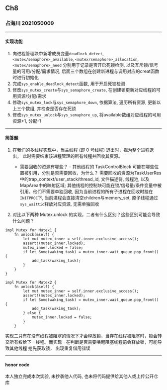## Ch8

### 占海川 2021050009

----

#### 实现功能

1) 向进程管理块中新增成员变量`deadlock_detect`, `<mutex/semaphore>_available`, `<mutex/semaphore>_allocation`, `<mutex/semaphore>_need`
分别用于记录是否开启死锁检测, 以及互斥锁/信号量的可用/分配/需求情况, 后面三个数组在创建新进程与调用对应的creat函数时进行初始化
2) 完成`sys_enable_deadlock_detect`函数, 用于开启死锁检测
3) 修改`sys_mutex_create`与`sys_semaphore_create`, 在创建锁更新对应线程的可用资源/分配/需求
4) 修改`sys_mutex_lock`与`sys_semaphore_down`, 依据算法, 遍历所有资源, 更新以上三个数组, 并检查是否存在死锁
5) 修改`sys_mutex_unlock`与`sys_semaphore_up`, 将available数组对应线程的可用资源+1, 分配-1

----

#### 简答题
1. 在我们的多线程实现中，当主线程 (即 0 号线程) 退出时，视为整个进程退出， 此时需要结束该进程管理的所有线程并回收其资源。 
   - 需要回收的资源有哪些？ - 其他线程的 TaskControlBlock 可能在哪些位置被引用，分别是否需要回收，为什么？
   需要回收的资源为TaskUserRes中的trap_context/user_stack/thread_id, 文件描述符, 线程池, 以及MapArea中的映射区域; 
   其他线程的控制块可能在锁/信号量/条件变量中被引用。他们不需要单独回收, 因为当前进程的所有子进程在回收时挂在`INITPROC`下, 当前进程会直接清空children与memory_set,
   原子线程通过`sys_waittid`释放对应资源, 无需单独回收

2. 对比以下两种 Mutex.unlock 的实现，二者有什么区别？这些区别可能会导致什么问题？

```
impl Mutex for Mutex1 {
    fn unlock(&self) {
        let mut mutex_inner = self.inner.exclusive_access();
        assert!(mutex_inner.locked);
        mutex_inner.locked = false;
        if let Some(waking_task) = mutex_inner.wait_queue.pop_front() {
            add_task(waking_task);
        }
    }
}

impl Mutex for Mutex2 {
    fn unlock(&self) {
        let mut mutex_inner = self.inner.exclusive_access();
        assert!(mutex_inner.locked);
        if let Some(waking_task) = mutex_inner.wait_queue.pop_front() {
            add_task(waking_task);
        } else {
            mutex_inner.locked = false;
        }
    }
```
实现二只有在没有线程被阻塞的情况下才会释放锁，当存在线程被阻塞时，锁会转交所有权给下一线程。而实现一在判断是否需要唤醒阻塞线程前会释放锁，可能导致其他线程
抢先获取锁， 出现重复借用错误

----

#### honor code

本人独立完成本次实验, 未抄袭他人代码, 也未将代码提供给其他人或上传公开仓库